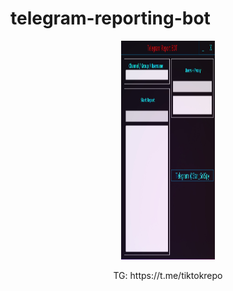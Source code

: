 # telegram-reporting-bot
<p align="center"><img src="logo.png" width="150px" height="350px" alt="insta logo"></p>
<div align="center">
TG: https://t.me/tiktokrepo
